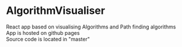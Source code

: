 # AlgorithmVisualiser

React app based on visualising Algorithms and Path finding algorithms <br/>
App is hosted on github pages <br/>
Source code is located in "master"
